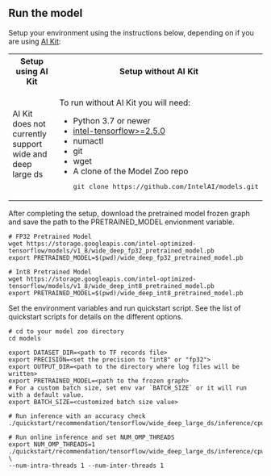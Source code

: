<!--- 50. AI Kit -->
## Run the model

Setup your environment using the instructions below, depending on if you are
using [AI Kit](/docs/general/tensorflow/AIKit.md):

<table>
  <tr>
    <th>Setup using AI Kit</th>
    <th>Setup without AI Kit</th>
  </tr>
  <tr>
    <td>
      <p>AI Kit does not currently support wide and deep large ds</p>
    </td>
    <td>
      <p>To run without AI Kit you will need:</p>
      <ul>
        <li>Python 3.7 or newer
        <li><a href="https://pypi.org/project/intel-tensorflow">intel-tensorflow>=2.5.0</a>
        <li>numactl
        <li>git
        <li>wget
        <li>A clone of the Model Zoo repo<br />
        <pre>git clone https://github.com/IntelAI/models.git</pre>
      </ul>
    </td>
  </tr>
</table>

After completing the setup, download the pretrained model frozen graph
and save the path to the PRETRAINED_MODEL envionment variable.
```
# FP32 Pretrained Model
wget https://storage.googleapis.com/intel-optimized-tensorflow/models/v1_8/wide_deep_fp32_pretrained_model.pb
export PRETRAINED_MODEL=$(pwd)/wide_deep_fp32_pretrained_model.pb

# Int8 Pretrained Model
wget https://storage.googleapis.com/intel-optimized-tensorflow/models/v1_8/wide_deep_int8_pretrained_model.pb
export PRETRAINED_MODEL=$(pwd)/wide_deep_int8_pretrained_model.pb
```

Set the environment variables and run quickstart script. See the list of quickstart scripts for details on the different options.

```
# cd to your model zoo directory
cd models

export DATASET_DIR=<path to TF records file>
export PRECISION=<set the precision to "int8" or "fp32">
export OUTPUT_DIR=<path to the directory where log files will be written>
export PRETRAINED_MODEL=<path to the frozen graph>
# For a custom batch size, set env var `BATCH_SIZE` or it will run with a default value.
export BATCH_SIZE=<customized batch size value>

# Run inference with an accuracy check
./quickstart/recommendation/tensorflow/wide_deep_large_ds/inference/cpu/accuracy.sh

# Run online inference and set NUM_OMP_THREADS
export NUM_OMP_THREADS=1
./quickstart/recommendation/tensorflow/wide_deep_large_ds/inference/cpu/online_inference.sh \
--num-intra-threads 1 --num-inter-threads 1
```
